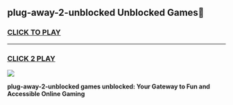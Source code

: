 
## plug-away-2-unblocked Unblocked Games👋
<h3>
<a href="https://news.freeplayer.one?title=plug-away-2-unblocked&ref=16F">CLICK TO PLAY</a></h3>
<hr>

<h3>
<a href="https://news.freeplayer.one?title=plug-away-2-unblocked&ref=16F">CLICK 2 PLAY</a>
  
</h3>

<a href="https://news.freeplayer.one?title=plug-away-2-unblocked&ref=16F/"><img src="https://clearcache.store/games.png"></a>


**plug-away-2-unblocked games unblocked: Your Gateway to Fun and Accessible Online Gaming**
